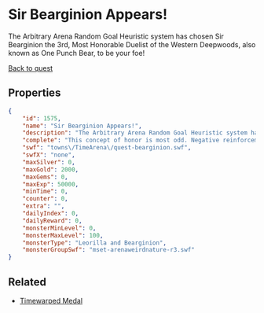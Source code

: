 # Sir Bearginion Appears!

The Arbitrary Arena Random Goal Heuristic system has chosen Sir Bearginion the 3rd, Most Honorable Duelist of the Western Deepwoods, also known as One Punch Bear, to be your foe!

[Back to quest](../quests.md)

## Properties

```json
{
    "id": 1575,
    "name": "Sir Bearginion Appears!",
    "description": "The Arbitrary Arena Random Goal Heuristic system has chosen Sir Bearginion the 3rd, Most Honorable Duelist of the Western Deepwoods, also known as One Punch Bear, to be your foe!",
    "complete": "This concept of honor is most odd. Negative reinforcement of \"honor\" proves effective.",
    "swf": "towns\/TimeArena\/quest-bearginion.swf",
    "swfX": "none",
    "maxSilver": 0,
    "maxGold": 2000,
    "maxGems": 0,
    "maxExp": 50000,
    "minTime": 0,
    "counter": 0,
    "extra": "",
    "dailyIndex": 0,
    "dailyReward": 0,
    "monsterMinLevel": 0,
    "monsterMaxLevel": 100,
    "monsterType": "Leorilla and Bearginion",
    "monsterGroupSwf": "mset-arenaweirdnature-r3.swf"
}
```

## Related

- [Timewarped Medal](../items/18514-timewarped-medal.md)

